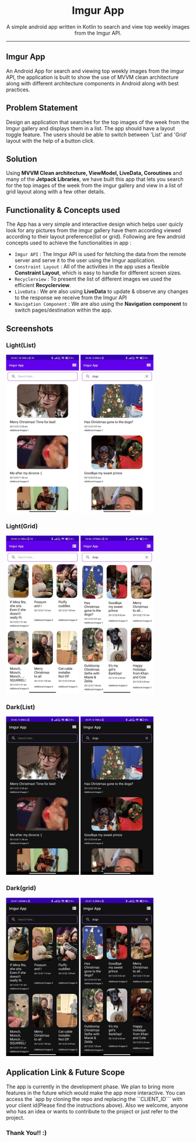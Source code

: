 <div align="center" style="text-align:center">
<br>

# Imgur App

<p> A simple android app written in Kotlin to search and view top weekly images from the Imgur API.<br></p>

---

</div>

## Imgur App
An Android App for search and viewing top weekly images from the imgur API, the application is built to show the use of MVVM clean architecture along with different architecture components in Android along with best practices.

## **Problem Statement**

Design an application that searches for the top images of the week from the Imgur gallery and displays them in a list. The app should have a layout toggle feature. The users should be able to switch between 'List' and 'Grid' layout with the help of a button click.

## **Solution**

Using <b>MVVM  Clean architecture, ViewModel, LiveData, Coroutines</b> and many of the <b>Jetpack Libraries</b>, we have built this app that lets you search for the top images of the week from the imgur gallery and view in a list of grid layout along with a few other details.

## **Functionality & Concepts used**

The App has a very simple and interactive design which helps user quicly look for any pictures from the imgur gallery have them  according viewed according to their layout preference(list or grid).
Following are few android concepts used to achieve the functionalities in app :

- `Imgur API` : The Imgur API is used for fetching the data from the remote server and serve it to the user using the Imgur application.
- `Constraint Layout` : All of the activities in the app uses a flexible <b>Constraint Layout</b>, which is easy to handle for different screen sizes.
- `Recyclerview` :  To present the list of different images we used the efficient <b>Recyclerview</b>. 
- `LiveData` : We are also using <b>LiveData</b> to update & observe any changes to the response we receive from the Imgur API
- `Navigation Component` : We are also using the <b>Navigation component</b> to switch pages/destination within the app.

## **Screenshots**
### **Light(List)**
<img width="200" height="433" src="./assets/images/ss5_light.jpg"> <img width="200" height="433" src="./assets/images/ss2_light.jpg">

### **Light(Grid)**
<img width="200" height="433" src="./assets/images/ss4_dark.jpg"> <img width="200" height="433" src="./assets/images/ss1_light.jpg">

### **Dark(List)**
<img width="200" height="433" src="./assets/images/ss3_dark.jpg"> <img width="200" height="433" src="./assets/images/ss2_dark.jpg"> 
### **Dark(grid)**
<img width="200" height="433" src="./assets/images/ss5_dark.jpg"> <img width="200" height="433" src="./assets/images/ss1_dark.jpg"> 
## **Application Link & Future Scope**

The app is currently in the development phase. We plan to bring more features in the future which would make the app more interactive. You can access the `app by cloning the repo and replacing the ``CLIENT_ID``` with your client id(Please find the instructions above).
Also we welcome, anyone who has an idea or wants to contribute to the project or just refer to the project.

### Thank You!! :)
